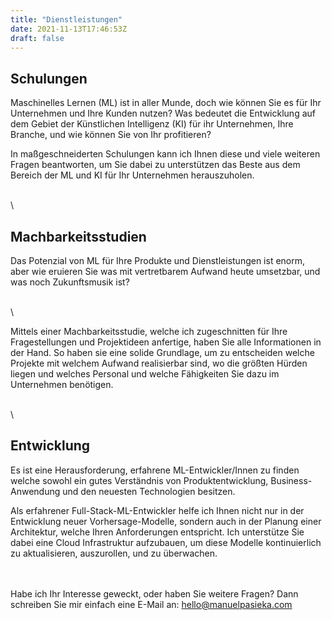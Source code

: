 ```yaml
---
title: "Dienstleistungen"
date: 2021-11-13T17:46:53Z
draft: false 
---
```


## Schulungen
Maschinelles Lernen (ML) ist in aller Munde, doch wie können Sie es für Ihr Unternehmen und Ihre Kunden nutzen? Was bedeutet die Entwicklung auf dem Gebiet der Künstlichen Intelligenz (KI) für ihr Unternehmen, Ihre Branche, und wie können Sie von Ihr profitieren?

In maßgeschneiderten Schulungen kann ich Ihnen diese und viele weiteren Fragen beantworten, um Sie dabei zu unterstützen das Beste aus dem Bereich der ML und KI für Ihr Unternehmen herauszuholen.

\
\
## Machbarkeitsstudien
Das Potenzial von ML für Ihre Produkte und Dienstleistungen ist enorm, aber wie eruieren Sie was mit vertretbarem Aufwand heute umsetzbar, und was noch Zukunftsmusik ist? 

\
\

Mittels einer Machbarkeitsstudie, welche ich zugeschnitten für Ihre Fragestellungen und Projektideen anfertige, haben Sie alle Informationen in der Hand. So haben sie eine solide Grundlage, um zu entscheiden welche Projekte mit welchem Aufwand realisierbar sind, wo die größten Hürden liegen und welches Personal und welche Fähigkeiten Sie dazu im Unternehmen benötigen.

\
\

## Entwicklung
Es ist eine Herausforderung, erfahrene ML-Entwickler/Innen zu finden welche sowohl ein gutes Verständnis von Produktentwicklung, Business-Anwendung und den neuesten Technologien besitzen.

Als erfahrener Full-Stack-ML-Entwickler helfe ich Ihnen nicht nur in der Entwicklung neuer Vorhersage-Modelle, sondern auch in der Planung einer Architektur, welche Ihren Anforderungen entspricht. Ich unterstütze Sie dabei eine Cloud Infrastruktur aufzubauen, um diese Modelle kontinuierlich zu aktualisieren, auszurollen, und zu überwachen.

\
\
Habe ich Ihr Interesse geweckt, oder haben Sie weitere Fragen? Dann schreiben Sie mir einfach eine E-Mail an: hello@manuelpasieka.com
